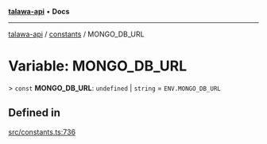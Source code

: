 [**talawa-api**](../../README.md) • **Docs**

***

[talawa-api](../../modules.md) / [constants](../README.md) / MONGO\_DB\_URL

# Variable: MONGO\_DB\_URL

\> `const` **MONGO\_DB\_URL**: `undefined` \| `string` = `ENV.MONGO_DB_URL`

## Defined in

[src/constants.ts:736](https://github.com/PalisadoesFoundation/talawa-api/blob/f1c816bca43cc03a8c1bd303394e2550a50db017/src/constants.ts#L736)
